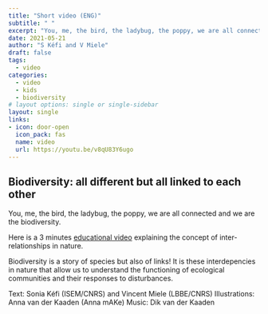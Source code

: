 ```yaml
---
title: "Short video (ENG)"
subtitle: " "
excerpt: "You, me, the bird, the ladybug, the poppy, we are all connected and we are the biodiversity."
date: 2021-05-21
author: "S Kéfi and V Miele"
draft: false
tags:
  - video
categories:
  - video
  - kids
  - biodiversity
# layout options: single or single-sidebar
layout: single
links:
- icon: door-open
  icon_pack: fas
  name: video
  url: https://youtu.be/v8qU83Y6ugo
---
```


## Biodiversity: all different but all linked to each other

You, me, the bird, the ladybug, the poppy, we are all connected and we are the biodiversity. 

Here is a 3 minutes [educational video](https://youtu.be/v8qU83Y6ugo) explaining the concept of inter-relationships in nature. 

Biodiversity is a story of species but also of links! It is these interdepencies in nature that allow us to understand the functioning of ecological communities and their responses to disturbances.

Text: Sonia Kéfi (ISEM/CNRS) and Vincent Miele (LBBE/CNRS) 
Illustrations: Anna van der Kaaden (Anna mAKe) 
Music: Dik van der Kaaden
